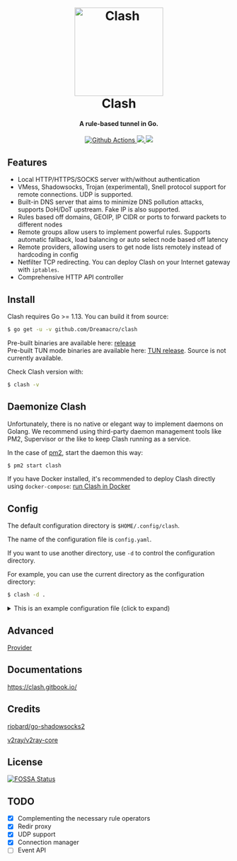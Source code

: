 <h1 align="center">
  <img src="https://github.com/Dreamacro/clash/raw/master/docs/logo.png" alt="Clash" width="200">
  <br>Clash<br>
</h1>

<h4 align="center">A rule-based tunnel in Go.</h4>

<p align="center">
  <a href="https://github.com/Dreamacro/clash/actions">
    <img src="https://img.shields.io/github/workflow/status/Dreamacro/clash/Go?style=flat-square" alt="Github Actions">
  </a>
  <a href="https://goreportcard.com/report/github.com/Dreamacro/clash">
    <img src="https://goreportcard.com/badge/github.com/Dreamacro/clash?style=flat-square">
  </a>
  <a href="https://github.com/Dreamacro/clash/releases">
    <img src="https://img.shields.io/github/release/Dreamacro/clash/all.svg?style=flat-square">
  </a>
</p>

## Features

-   Local HTTP/HTTPS/SOCKS server with/without authentication
-   VMess, Shadowsocks, Trojan (experimental), Snell protocol support for remote connections. UDP is supported.
-   Built-in DNS server that aims to minimize DNS pollution attacks, supports DoH/DoT upstream. Fake IP is also supported.
-   Rules based off domains, GEOIP, IP CIDR or ports to forward packets to different nodes
-   Remote groups allow users to implement powerful rules. Supports automatic fallback, load balancing or auto select node based off latency
-   Remote providers, allowing users to get node lists remotely instead of hardcoding in config
-   Netfilter TCP redirecting. You can deploy Clash on your Internet gateway with `iptables`.
-   Comprehensive HTTP API controller

## Install

Clash requires Go >= 1.13. You can build it from source:

```sh
$ go get -u -v github.com/Dreamacro/clash
```

Pre-built binaries are available here: [release](https://github.com/Dreamacro/clash/releases)  
Pre-built TUN mode binaries are available here: [TUN release](https://github.com/Dreamacro/clash/releases/tag/TUN). Source is not currently available.

Check Clash version with:

```sh
$ clash -v
```

## Daemonize Clash

Unfortunately, there is no native or elegant way to implement daemons on Golang. We recommend using third-party daemon management tools like PM2, Supervisor or the like to keep Clash running as a service.

In the case of [pm2](https://github.com/Unitech/pm2), start the daemon this way:

```sh
$ pm2 start clash
```

If you have Docker installed, it's recommended to deploy Clash directly using `docker-compose`: [run Clash in Docker](https://github.com/Dreamacro/clash/wiki/Run-clash-in-docker)

## Config

The default configuration directory is `$HOME/.config/clash`.

The name of the configuration file is `config.yaml`.

If you want to use another directory, use `-d` to control the configuration directory.

For example, you can use the current directory as the configuration directory:

```sh
$ clash -d .
```

<details>
  <summary>This is an example configuration file (click to expand)</summary>

```yml
# port of HTTP
port: 7890

# port of SOCKS5
socks-port: 7891

# redir port for Linux and macOS
# redir-port: 7892

allow-lan: false

# Only applicable when setting allow-lan to true
# "*": bind all IP addresses
# 192.168.122.11: bind a single IPv4 address
# "[aaaa::a8aa:ff:fe09:57d8]": bind a single IPv6 address
# bind-address: "*"

# Rule / Global / Direct (default is Rule)
mode: Rule

# set log level to stdout (default is info)
# info / warning / error / debug / silent
log-level: info

# RESTful API for clash
external-controller: 127.0.0.1:9090

# you can put the static web resource (such as clash-dashboard) to a directory, and clash would serve in `${API}/ui`
# input is a relative path to the configuration directory or an absolute path
# external-ui: folder

# Secret for RESTful API (Optional)
# secret: ""

# experimental feature
experimental:
    ignore-resolve-fail: true # ignore dns resolve fail, default value is true
    # interface-name: en0 # outbound interface name

# authentication of local SOCKS5/HTTP(S) server
# authentication:
#  - "user1:pass1"
#  - "user2:pass2"

# # experimental hosts, support wildcard (e.g. *.clash.dev Even *.foo.*.example.com)
# # static domain has a higher priority than wildcard domain (foo.example.com > *.example.com)
# hosts:
#   '*.clash.dev': 127.0.0.1
#   'alpha.clash.dev': '::1'

# dns:
# enable: true # set true to enable dns (default is false)
# ipv6: false # default is false
# listen: 0.0.0.0:53
# # default-nameserver: # resolve dns nameserver host, should fill pure IP
# #   - 114.114.114.114
# #   - 8.8.8.8
# enhanced-mode: redir-host # or fake-ip
# # fake-ip-range: 198.18.0.1/16 # if you don't know what it is, don't change it
# fake-ip-filter: # fake ip white domain list
#   - '*.lan'
#   - localhost.ptlogin2.qq.com
# nameserver:
#   - 114.114.114.114
#   - tls://dns.rubyfish.cn:853 # dns over tls
#   - https://1.1.1.1/dns-query # dns over https
# fallback: # concurrent request with nameserver, fallback used when GEOIP country isn't CN
#   - tcp://1.1.1.1
# fallback-filter:
#   geoip: true # default
#   ipcidr: # ips in these subnets will be considered polluted
#     - 240.0.0.0/4

proxies:
    # shadowsocks
    # The supported ciphers(encrypt methods):
    #   aes-128-gcm aes-192-gcm aes-256-gcm
    #   aes-128-cfb aes-192-cfb aes-256-cfb
    #   aes-128-ctr aes-192-ctr aes-256-ctr
    #   rc4-md5 chacha20-ietf xchacha20
    #   chacha20-ietf-poly1305 xchacha20-ietf-poly1305
    - name: 'ss1'
      type: ss
      server: server
      port: 443
      cipher: chacha20-ietf-poly1305
      password: 'password'

      # udp: true
    # old obfs configuration format remove after prerelease
    - name: 'ss2'
      type: ss
      server: server
      port: 443
      cipher: chacha20-ietf-poly1305
      password: 'password'
      plugin: obfs
      plugin-opts:
          mode: tls # or http
          # host: bing.com

    - name: 'ss3'
      type: ss
      server: server
      port: 443
      cipher: chacha20-ietf-poly1305
      password: 'password'
      plugin: v2ray-plugin
      plugin-opts:
          mode: websocket # no QUIC now
          # tls: true # wss
          # skip-cert-verify: true
          # host: bing.com
          # path: "/"
          # mux: true
          # headers:
          #   custom: value

    # shadowsocksR
    # see https://github.com/WhoJave/gossr for the supported protocols and obfs
    - name: 'ssr'
      type: ssr
      server: server
      port: 443
      cipher: chacha20-ietf-poly1305
      password: 'password'
      protocol: auth_aes128_md5
      protocolparam: your_protocol_param
      obfs: tls1.2_ticket_auth
      obfsparam: bing.com

    # vmess
    # cipher support auto/aes-128-gcm/chacha20-poly1305/none
    - name: 'vmess'
      type: vmess
      server: server
      port: 443
      uuid: uuid
      alterId: 32
      cipher: auto

      # udp: true
      # tls: true
      # skip-cert-verify: true
      # network: ws
      # ws-path: /path
      # ws-headers:
      #   Host: v2ray.com
    - name: 'vmess-http'
      type: vmess
      server: server
      port: 443
      uuid: uuid
      alterId: 32
      cipher: auto

      # udp: true
      # network: http
      # http-opts:
      #   # method: "GET"
      #   # path:
      #   #   - '/'
      #   #   - '/video'
      #   # headers:
      #   #   Connection:
      #   #     - keep-alive
    # socks5
    - name: 'socks'
      type: socks5
      server: server
      port: 443

      # username: username
      # password: password
      # tls: true
      # skip-cert-verify: true
      # udp: true
    # http
    - name: 'http'
      type: http
      server: server
      port: 443

      # username: username
      # password: password
      # tls: true # https
      # skip-cert-verify: true
    # snell
    - name: 'snell'
      type: snell
      server: server
      port: 44046
      psk: yourpsk

      # obfs-opts:
      # mode: http # or tls
      # host: bing.com
    # trojan
    - name: 'trojan'
      type: trojan
      server: server
      port: 443
      password: yourpsk
      # udp: true
      # sni: example.com # aka server name
      # alpn:
      #   - h2
      #   - http/1.1
      # skip-cert-verify: true

proxy-groups:
    # relay chains the proxies. proxies shall not contain a proxy-group. No UDP support.
    # Traffic: clash <-> http <-> vmess <-> ss1 <-> ss2 <-> Internet
    - name: 'relay'
      type: relay
      proxies:
          - http
          - vmess
          - ss1
          - ss2

    # url-test select which proxy will be used by benchmarking speed to a URL.
    - name: 'auto'
      type: url-test
      proxies:
          - ss1
          - ss2
          - vmess1
      url: 'http://www.gstatic.com/generate_204'
      interval: 300

    # fallback select an available policy by priority. The availability is tested by accessing an URL, just like an auto url-test group.
    - name: 'fallback-auto'
      type: fallback
      proxies:
          - ss1
          - ss2
          - vmess1
      url: 'http://www.gstatic.com/generate_204'
      interval: 300

    # load-balance: The request of the same eTLD will be dial on the same proxy.
    - name: 'load-balance'
      type: load-balance
      proxies:
          - ss1
          - ss2
          - vmess1
      url: 'http://www.gstatic.com/generate_204'
      interval: 300

    # select is used for selecting proxy or proxy group
    # you can use RESTful API to switch proxy, is recommended for use in GUI.
    - name: Proxy
      type: select
      proxies:
          - ss1
          - ss2
          - vmess1
          - auto

    - name: UseProvider
      type: select
      use:
          - provider1
      proxies:
          - Proxy
          - DIRECT

proxy-providers:
    provider1:
        type: http
        url: 'url'
        interval: 3600
        path: ./hk.yaml
        health-check:
            enable: true
            interval: 600
            url: http://www.gstatic.com/generate_204
    test:
        type: file
        path: /test.yaml
        health-check:
            enable: true
            interval: 36000
            url: http://www.gstatic.com/generate_204

rules:
    - DOMAIN-SUFFIX,google.com,auto
    - DOMAIN-KEYWORD,google,auto
    - DOMAIN,google.com,auto
    - DOMAIN-SUFFIX,ad.com,REJECT
    # rename SOURCE-IP-CIDR and would remove after prerelease
    - SRC-IP-CIDR,192.168.1.201/32,DIRECT
    # optional param "no-resolve" for IP rules (GEOIP IP-CIDR)
    - IP-CIDR,127.0.0.0/8,DIRECT
    - GEOIP,CN,DIRECT
    - DST-PORT,80,DIRECT
    - SRC-PORT,7777,DIRECT
    # FINAL would remove after prerelease
    # you also can use `FINAL,Proxy` or `FINAL,,Proxy` now
    - MATCH,auto
```

</details>

## Advanced

[Provider](https://github.com/Dreamacro/clash/wiki/Provider)

## Documentations

https://clash.gitbook.io/

## Credits

[riobard/go-shadowsocks2](https://github.com/riobard/go-shadowsocks2)

[v2ray/v2ray-core](https://github.com/v2ray/v2ray-core)

## License

[![FOSSA Status](https://app.fossa.io/api/projects/git%2Bgithub.com%2FDreamacro%2Fclash.svg?type=large)](https://app.fossa.io/projects/git%2Bgithub.com%2FDreamacro%2Fclash?ref=badge_large)

## TODO

-   [x] Complementing the necessary rule operators
-   [x] Redir proxy
-   [x] UDP support
-   [x] Connection manager
-   [ ] Event API
